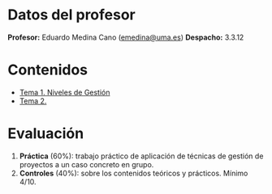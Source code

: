 # Datos del profesor
**Profesor:** Eduardo Medina Cano (emedina@uma.es)
**Despacho:** 3.3.12
# Contenidos
- [Tema 1. Niveles de Gestión](/Gestión/01.%20Niveles%20de%20Gestión)
- [Tema 2.](/Gestión/02.)
# Evaluación
1. **Práctica** (60%): trabajo práctico de aplicación de técnicas de gestión de proyectos a un caso concreto en grupo.
2. **Controles** (40%): sobre los contenidos teóricos y prácticos. Mínimo 4/10.
